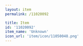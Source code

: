 ```yaml
---
layout: item
permalink: /11020092

title: Item
id: '11020092'
item_name: 'Unknown'
icon_url: 'item/icon/11050048.png'
---
```


